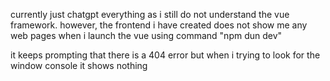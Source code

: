 <!-- Documentation -->

currently just chatgpt everything as i still do not understand the vue framework.
however, the frontend i have created does not show me any web pages when i launch the vue using command "npm dun dev"

it keeps prompting that there is a 404 error but when i trying to look for the window console it shows nothing